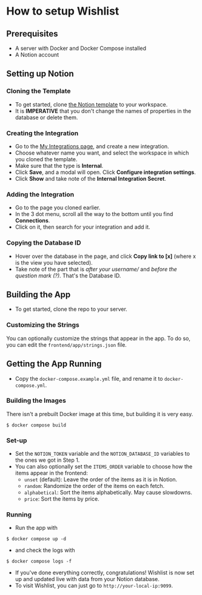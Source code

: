 # How to setup Wishlist
## Prerequisites
- A server with Docker and Docker Compose installed
- A Notion account

## Setting up Notion
### Cloning the Template
- To get started, clone [the Notion template](https://alexciao.notion.site/Wishlist-16b684a97162805a9a77e5a913f5dd3b?pvs=74) to your workspace.
- It is **IMPERATIVE** that you don't change the names of properties in the database or delete them.
### Creating the Integration
- Go to the [My Integrations page](https://www.notion.so/profile/integrations), and create a new integration.
- Choose whatever name you want, and select the workspace in which you cloned the template.
- Make sure that the type is **Internal**.
- Click **Save**, and a modal will open. Click **Configure integration settings**.
- Click **Show** and take note of the **Internal Integration Secret**.
### Adding the Integration
- Go to the page you cloned earlier.
- In the 3 dot menu, scroll all the way to the bottom until you find **Connections**.
- Click on it, then search for your integration and add it.
### Copying the Database ID
- Hover over the database in the page, and click **Copy link to [x]** (where x is the view you have selected).
- Take note of the part that is _after your username/_ and _before the question mark (?)_. That's the Database ID.

## Building the App
- To get started, clone the repo to your server.
### Customizing the Strings
You can optionally customize the strings that appear in the app.
To do so, you can edit the `frontend/app/strings.json` file.

## Getting the App Running
- Copy the `docker-compose.example.yml` file, and rename it to `docker-compose.yml`.

### Building the Images
There isn't a prebuilt Docker image at this time, but building it is very easy.

```
$ docker compose build
```

### Set-up
- Set the `NOTION_TOKEN` variable and the `NOTION_DATABASE_ID` variables to the ones we got in Step 1.
- You can also optionally set the `ITEMS_ORDER` variable to choose how the items appear in the frontend:
  - `unset` (default): Leave the order of the items as it is in Notion.
  - `random`: Randomize the order of the items on each fetch.
  - `alphabetical`: Sort the items alphabetically. May cause slowdowns.
  - `price`: Sort the items by price.
### Running
- Run the app with
```
$ docker compose up -d
```
- and check the logs with
```
$ docker compose logs -f
```
- If you've done everything correctly, congratulations! Wishlist is now set up and updated live with data from your Notion database.
- To visit Wishlist, you can just go to `http://your-local-ip:9099`.
